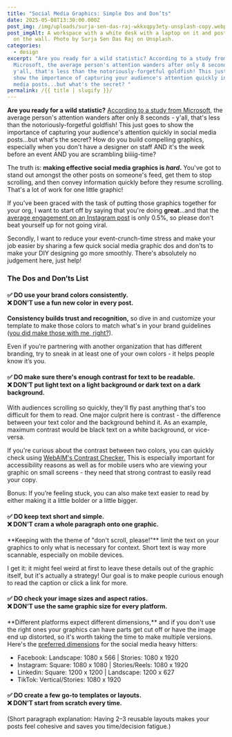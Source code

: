 ```yaml
---
title: "Social Media Graphics: Simple Dos and Don’ts"
date: 2025-05-08T13:30:00.000Z
post_img: /img/uploads/surja-sen-das-raj-wkkxqpy3ety-unsplash-copy.webp
post_imgAlt: A workspace with a white desk with a laptop on it and post-it notes
  on the wall. Photo by Surja Sen Das Raj on Unsplash.
categories:
  - design
excerpt: "Are you ready for a wild statistic? According to a study from
  Microsoft, the average person's attention wanders after only 8 seconds -
  y'all, that's less than the notoriously-forgetful goldfish! This just goes to
  show the importance of capturing your audience's attention quickly in social
  media posts...but what's the secret? "
permalink: /{{ title | slugify }}/
---
```

**Are you ready for a wild statistic?** [According to a study from Microsoft,](https://time.com/3858309/attention-spans-goldfish/) the average person's attention wanders after only 8 seconds - y'all, that's less than the notoriously-forgetful goldfish! This just goes to show the importance of capturing your audience's attention quickly in social media posts...but what's the secret? How do you build compelling graphics, especially when you don't have a designer on staff AND it's the week before an event AND you are scrambling biiiig-time?

The truth is: **making effective social media graphics is *hard*.** You've got to stand out amongst the other posts on someone's feed, get them to stop scrolling, and then convey information quickly before they resume scrolling. That's a lot of work for one little graphic!

If you've been graced with the task of putting those graphics together for your org, I want to start off by saying that you're doing **great**...and that the [average engagement on an Instagram post](https://www.socialinsider.io/social-media-benchmarks/instagram) is only 0.5%, so please don't beat yourself up for not going viral. 

Secondly, I want to reduce your event-crunch-time stress and make your job easier by sharing a few quick social media graphic dos and don'ts to make your DIY designing go more smoothly. There's absolutely no judgement here, just help!

### The Dos and Don’ts List

#### ✅ DO use your brand colors consistently. <br> ❌ DON’T use a fun new color in every post.

**Consistency builds trust and recognition,** so dive in and customize your template to make those colors to match what's in your brand guidelines ([you did make those with me, right?](https://tesoridesign.com/blog/2025-05-03-branding/)).  

Even if you’re partnering with another organization that has different branding, try to sneak in at least one of your own colors - it helps people know it’s you.

#### ✅ DO make sure there's enough contrast for text to be readable. <br>❌ DON’T put light text on a light background or dark text on a dark background.

With audiences scrolling so quickly, they'll fly past anything that's too difficult for them to read. One major culprit here is contrast - the difference between your text color and the background behind it. As an example, maximum contrast would be black text on a white background, or vice-versa. 

If you're curious about the contrast between two colors, you can quickly check using [WebAIM's Contrast Checker.](https://webaim.org/resources/contrastchecker/) This is especially important for accessibility reasons as well as for mobile users who are viewing your graphic on small screens - they need that strong contrast to easily read your copy.

Bonus: If you’re feeling stuck, you can also make text easier to read by either making it a little bolder or a little bigger.

#### ✅ DO keep text short and simple. <br> ❌ DON’T cram a whole paragraph onto one graphic.

\*\*Keeping with the theme of "don't scroll, please!"\*\* limit the text on your graphics to only what is necessary for context. Short text is way more scannable, especially on mobile devices. 

I get it: it might feel weird at first to leave these details out of the graphic itself, but it's actually a strategy! Our goal is to make people curious enough to read the caption or click a link for more.

#### ✅ DO check your image sizes and aspect ratios. <br>  ❌  DON’T use the same graphic size for every platform.

\*\*Different platforms expect different dimensions,\*\* and if you don't use the right ones your graphics can have parts get cut off or have the image end up distorted, so it's worth taking the time to make multiple versions. Here's the [preferred dimensions](https://blog.hootsuite.com/social-media-image-sizes-guide/) for the social media heavy hitters:

* Facebook: Landscape: 1080 x 566 | Stories: 1080 x 1920
* Instagram: Square: 1080 x 1080 | Stories/Reels: 1080 x 1920
* Linkedin: Square: 1200 x 1200 | Landscape: 1200 x 627
* TikTok: Vertical/Stories: 1080 x 1920

#### ✅ DO create a few go-to templates or layouts.<br>  ❌ DON’T start from scratch every time.

(Short paragraph explanation: Having 2–3 reusable layouts makes your posts feel cohesive and saves you time/decision fatigue.)
